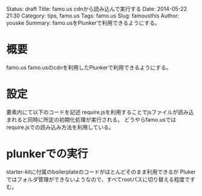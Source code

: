 Status: draft
Title: famo.us cdnから読み込んで実行する
Date: 2014-05-22 21:30
Category: tips, famo.us
Tags: famo.us
Slug: famousthis
Author: youske
Summary: famo.usをPlunkerで利用できるようにする。

# 概要
famo.us famo.usのcdnを利用したPlunkerで利用できるようにする。


# 設定
<head>要素内にて以下のコードを記述
require.jsを利用することでjsファイルが読み込まれると同時に所定の初期化処理が実行される。
どうやらfamo.usではrequire.jsでの読み込み方法を利用している。


# plunkerでの実行
starter-kitに付属のboilerplateのコードがほとんどそのまま利用できるが
Plukerではフォルダ管理ができないようなので、すべてrootパスに切り替える程度ですむ。



